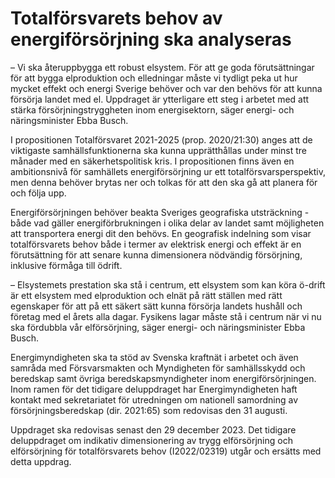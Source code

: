# Totalförsvarets behov av energiförsörjning ska analyseras

– Vi ska återuppbygga ett robust elsystem. För att ge goda förutsättningar för att bygga elproduktion och elledningar måste vi tydligt peka ut hur mycket effekt och energi Sverige behöver och var den behövs för att kunna försörja landet med el. Uppdraget är ytterligare ett steg i arbetet med att stärka försörjningstryggheten inom energisektorn, säger energi\- och näringsminister Ebba Busch.

I propositionen Totalförsvaret 2021\-2025 (prop. 2020/21:30\) anges att de viktigaste samhällsfunktionerna ska kunna upprätthållas under minst tre månader med en säkerhetspolitisk kris. I propositionen finns även en ambitionsnivå för samhällets energiförsörjning ur ett totalförsvarsperspektiv, men denna behöver brytas ner och tolkas för att den ska gå att planera för och följa upp.

Energiförsörjningen behöver beakta Sveriges geografiska utsträckning \- både vad gäller energiförbrukningen i olika delar av landet samt möjligheten att transportera energi dit den behövs. En geografisk indelning som visar totalförsvarets behov både i termer av elektrisk energi och effekt är en förutsättning för att senare kunna dimensionera nödvändig försörjning, inklusive förmåga till ödrift.

– Elsystemets prestation ska stå i centrum, ett elsystem som kan köra ö\-drift är ett elsystem med elproduktion och elnät på rätt ställen med rätt egenskaper för att på ett säkert sätt kunna försörja landets hushåll och företag med el årets alla dagar. Fysikens lagar måste stå i centrum när vi nu ska fördubbla vår elförsörjning, säger energi\- och näringsminister Ebba Busch.

Energimyndigheten ska ta stöd av Svenska kraftnät i arbetet och även samråda med Försvarsmakten och Myndigheten för samhällsskydd och beredskap samt övriga beredskapsmyndigheter inom energiförsörjningen. Inom ramen för det tidigare deluppdraget har Energimyndigheten haft kontakt med sekretariatet för utredningen om nationell samordning av försörjningsberedskap (dir. 2021:65\) som redovisas den 31 augusti.

Uppdraget ska redovisas senast den 29 december 2023\. Det tidigare deluppdraget om indikativ dimensionering av trygg elförsörjning och elförsörjning för totalförsvarets behov (I2022/02319\) utgår och ersätts med detta uppdrag.
